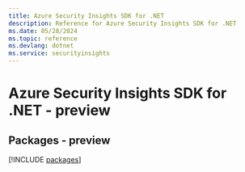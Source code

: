 ```yaml
---
title: Azure Security Insights SDK for .NET
description: Reference for Azure Security Insights SDK for .NET
ms.date: 05/28/2024
ms.topic: reference
ms.devlang: dotnet
ms.service: securityinsights
---
```

# Azure Security Insights SDK for .NET - preview
## Packages - preview
[!INCLUDE [packages](security-insights-index.md)]